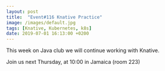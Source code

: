 ```yaml
---
layout: post
title:  "Event#116 Knative Practice"
image: /images/default.jpg
tags: [Knative, Kubernetes, k8s]
date: 2019-07-01 16:13:00 +0200
---
```


This week on Java club we will continue working with Knative.[]()

Join us next Thursday, at 10:00 in Jamaica (room 223)